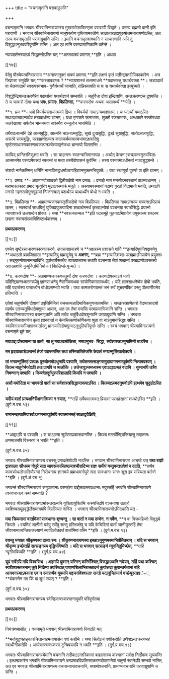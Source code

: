 +++
title = "वचनामृतानि परावाग्रूपाणि"

+++

वचनामृतानि भगवतः श्रीस्वामिनारायणस्य मुखसरोजान्निस्सृता परावाणी विद्यते । परस्य ब्रह्मणो वाणी इति परावाणी । भगवान् श्रीस्वामिनारायणो मानुषरूपेण पृथिव्यामवतीर्णः साक्षात्परब्रह्मपुरुषोत्तमनारायणोऽस्ति, अतः तस्य वचनामृतानि परावाग्रूपाणि सन्ति । इमानि वचनामृतवाक्यानि न साधारणानि अपि तु विशुद्धाऽनुभवपरिपूर्णानि सन्ति । अत एव तानि परमप्रामाणिकानि वर्तन्ते ।

न्यायदर्शनस्याऽयं सिद्धान्तोऽस्ति यत् **आप्तवाक्यं प्रमाणम् **इति । अथवा

[[१७]]

वेदेषु पौरुषेयत्वनिवारणाय **अनाप्तानुक्तं वाक्यं प्रमाणम् **इति लक्षणं कृतं यतीन्द्रमतदीपिकाकारेण । अत्र जिज्ञासा समुदेति यत् **कस्तावदाप्तः ? **न्यायशास्त्रं तत्समाधत्ते **यदाप्तस्तु यथार्थवक्ता **।  जडपदार्थं वा चेतनपदार्थं स्वरूपस्वभाव- गुणैर्यथार्थं जानाति, तन्निरूपयति च यः स यथार्थवक्ता इत्युच्यते ।

विशुद्धेन्द्रियान्तःकरणैरेव पदार्थानां यथार्थज्ञानं सम्भवति । चतुर्विधा दोषा इन्द्रियाणि, अन्तःकरणञ्च दूषयन्ति । ते च चत्वारो दोषाः यथा **भ्रमः**,  **प्रमादः**,  **विप्रलिप्सा**,  **करणदोषः अथवा असामर्थ्यं **चेति ।

**१. भ्रमः **-  भ्रमो विपर्ययसंशयात्मको द्विधा । विपर्ययो नामाऽन्यथाज्ञानम् । यः पदार्थो यथाऽस्ति तथाऽज्ञात्वाऽन्यथैव तत्पदार्थस्य ज्ञानम् । यथा मृगजले जलाभासः, शुक्तौ रजताभासः, अन्धकारे रज्जोरथवा जलरेखायाः सर्पत्वेन भानमथवा सर्पस्यैव रज्जुत्वेन भानमिति ।

तथैवाऽनात्मनि देहे आत्मबुद्धिः, आत्मनि चाऽनात्मबुद्धिः, सुखे दुःखबुद्धिः, दुःखे सुखबुद्धिः, सत्येऽसत्यबुद्धिः, असत्ये सत्यबुद्धिः, परब्रह्मणोऽन्यत्र कालकर्ममायास्वभावाऽक्षरादिषु सृष्टेरसाधारणकारणत्वकल्पनञ्चेत्याद्यनेकधा भ्रान्तयो विलसन्ति ।

काचिद् भ्रान्तिरतिसूक्ष्मा भवति । सा चाऽत्मनः स्वतन्त्राभिमानरूपा । अर्थात् केचनाऽसच्छास्त्रगुरुवंचिताः आत्मानमेव परमप्रमेयरूपं स्वतन्त्रं च मत्वा तस्यैवोपासनं कुर्वन्ति । तस्य परमात्माऽधीनत्वं नाऽवबुद्ध्यन्ते ।

संशयो नामैकस्मिन् धर्मिणि नानाविरुद्धधर्माऽवगाहिज्ञानमुक्तमभियुक्तैः । यथा स्थाणुर्वा पुरुषो वा इति ज्ञानम् ।

**२. प्रमादः **-  अप्रामाण्योत्पादको द्वितीयदोषो नाम प्रमादः । प्रमादो नाम मनसोऽनवस्थानं वाऽनवधानम् । महाभारतकारः प्रमादं मृत्युरिव मूढाऽवस्थाकं मनुते । अस्यामवस्थायां पदार्थः पुरतो विद्यमानो भवति, तथाऽपि मनसो गहनतमोगुणगुहायां निमग्नत्वात् पदार्थस्य याथार्थ्येन बोधो न भवति ।

**३. विप्रलिप्सा **-  अप्रामाण्यजनकस्तृतीयदोषो नाम विप्रलिप्सा । विप्रलिप्सा नामाऽन्यस्य वञ्चनाऽभिप्रायं छलम् । स्वस्वार्थं साधयितुं युक्तिप्रयुक्त्यादिना शब्दार्थमनर्थं कृत्वाऽन्येषां वञ्चनया स्वार्थसिद्धेः प्रयत्नो न्यायशास्त्रे छलशब्देन प्रोक्तः । यथा **नवरत्नकम्बल **इति पदसमूहे नूतनाऽभिप्रायेण प्रयुक्तस्य शब्दस्य छद्मना नवत्वसंख्याविशिष्टार्थकरणम् ।

**प्रथमप्रकरणम्**

[[१८]]

एवमेव सृष्टेरसाधारणकारणप्रकरणे, उपासनाप्रकरणे च **अक्षरस्य प्रशासने गार्गि **इत्यादिषूपनिषद्वाक्येषु **अथाऽतो ब्रह्मजिज्ञासा **इत्यादिषु ब्रह्मसूत्रेषु च **अक्षरम्**,  **ब्रह्म **इत्यादिशब्दाः परब्रह्माऽभिप्रायेण प्रयुक्ताः । सद्गुरुगोपालानन्दादिभिः पूर्वाचार्यैस्तथैव व्याख्याताश्च तथापि वञ्चनया तेषां शब्दानां परब्रह्मणोऽवरतत्त्वे अक्षरब्रह्मणि कुयुक्तिभिर्नियोजनं विप्रलिप्सेत्युच्यते ।

**४. करणदोषः **-  अप्रामाण्यजनकश्चतुर्थो दोषः करणदोषः । करणदोषस्याऽयं भावो यदिन्द्रियान्तःकरणरूपेषु ज्ञानसाधनेषु नैसर्गिकमथवा सांयोगिकमसामर्थ्यम् । यदि ज्ञानसाधनेष्वेव दोषो भवति, तर्हि पदार्थस्य याथार्थ्येन बोधोऽसम्भवो भवति। यथा कामलरोगग्रस्तं जनं सर्वं शुभ्रवर्णोपेतं वस्तु पीतवर्णीयमेव प्रतिभाति ।

एतेषां चतुर्णामपि दोषाणां प्रवृत्तिनिमित्तं रजस्तमआदिमायिकगुणजातमस्ति । सच्छास्त्रप्रणेतारो वेदव्यासादयो महर्षय एतच्चतुर्विधदोषशून्या आसन्, अत एव तेषां वचांसि परमप्रामाणिकानि सन्ति । भगवतः श्रीस्वामिनारायणस्य वचनामृतानि अपि तथैव चतुर्विधदोषशून्यानि परावाग्रूपाणि सन्ति । भगवता श्रीस्वामिनारायणेन कृता ज्ञानवार्ता न केनचित्कर्णाकर्णिकया श्रुता वा नाऽनुमानसिद्धाः सन्ति । स्वामिनारायणीयज्ञानवार्तास्तु भ्रान्त्यादिदोषशून्याऽनुभूतिपरिपूर्णाः सन्ति । स्वयं भगवान् श्रीस्वामिनारायणो वचनामृते ब्रूते यत्

**मयाऽद्य प्रोच्यमाना या वार्ता**,  **सा तु मयाऽवलोकिता**,  **ममाऽनुभव- सिद्धा**,  **सर्वशास्त्राऽनुगामिनी चाऽस्ति ।**

**मम हृदयाकाशेऽत्यन्तं तेजो व्याप्तमस्ति तथा तस्मिन्नतितेजसि केवलं भगवन्मूर्तिरवलोक्यते ।**

**तां भगवन्मूर्तिमहं प्रत्यक्षः पुरुषोत्तमोऽधुनापि पश्यामि**,  **तथैतत्सत्सङ्गसमुदायागमनात्पूर्वमपि नित्यमपश्यम् । किञ्च मातुर्गर्भगतेऽपि ततः प्रागपि च व्यलोकि । तत्तेजःपुञ्जमध्यस्थ एवाऽद्याऽप्यहं वदामि । युष्मानपि तत्रैव निषण्णान् पश्यामि । किन्त्वेतद्दुर्गपुरपरिशालादि किमपि न पश्यामि ।**

**असौ मयोदिता या भागवती वार्ता सा सर्वशास्त्रसिद्धान्तरूपाऽस्ति । किञ्चाऽस्मदनुभवोऽपि इत्थमेव सुदृढोऽस्ति ।**

**यदीयं वार्ता प्रत्यक्षनिरीक्षणात्मिका न स्यात्**,  **तर्हि सर्वेषामात्मवत् प्रियाणां परमहंसानां शपथोऽस्ति **इति । (दुर्ग.म.वच.१३)

**रामानन्दस्वामिपार्श्वाऽऽगमनात्पूर्वमपि स्वात्मानमहं साक्षाद्व्यैक्षिषि**,

[[१९]]

**अद्याऽपि च पश्यामि । स चाऽऽत्मा सूर्यसमप्रकाशवानस्ति । किञ्च मत्सर्वेन्द्रियक्रियासु तदात्मनः क्षणमात्रमपि विस्मरणं न भवति **इति ।

(दुर्ग.म.वच.३५)

भगवतः श्रीस्वामिनारायणस्य वचस्सु प्रमादलेशोऽपि नाऽस्ति । भगवान् श्रीस्वामिनारायण आचष्टे यत् **यथा राज्ञो द्वारपालाः सौधस्य गोपुरे सदा जागरूकास्तिष्ठन्तश्चौरादिभ्य राज्ञः समीपं गन्तुमन्तःप्रवेशं न ददति**,  **तथैव कामक्रोधलोभादिचौराणां निरोधनाय ज्ञानमये ब्रह्मधामगोपुरे सदा सावधानाः सन्तः शूरा इव संस्थिता वर्तन्ते **इति । (दुर्ग.अं.वच.९)

भगवन्तं श्रीस्वामिनारायणं समुपासानाः परमहंसा यद्यैतावत्सावधानाः स्युस्तर्हि भगवति श्रीस्वामिनारायणे त्वनवधानत्वं कथं सम्भवति ?

भगवतः श्रीस्वामिनारायणप्रभोरन्तरात्मनि युक्तिप्रयुक्तिभिः कस्यचिदपि वञ्चनाया उताहो स्वशिष्यसमूहवृद्धेर्लेशमात्रमपि विप्रलिप्सा नास्ति । भगवान् श्रीस्वामिनारायणोऽभिदधाति यत् -

**मया क्रियमाणां वार्तामेकां सावधानाः शृण्वन्तु । सा वार्ता न मया दम्भेन**,  **न  गर्वेण**,  **न  वा निजमहिम्नो विवृद्धये क्रियते । वयमिदं जानीमो यदेषु सर्वेषु सत्सु हरिभक्तेषु च यदि केचिदिमां वार्तां जानीयुस्तर्हि तेषां जीवानामात्यन्तिककल्याणं स्यादित्येतदर्थं वार्तामिमां वच्मि **इति । (दुर्ग.म.वच.१३)

**वयन्तु भगवतः श्रीकृष्णस्य दासाः स्मः । श्रीकृष्णनारायणस्य इच्छाऽनुगुणमस्माभिर्वर्तितव्यम् । यदि स भगवान् श्रीकृष्ण इच्छेत्तर्हि सत्सङ्गस्य वृद्धिर्भविष्यति । यदि स भगवान् सत्सङ्गं न्यूनयितुमिच्छेत्**,  **तर्हि न्यूनीभविष्यति **इति । (दुर्ग.प्र.वच.७४)

**यूयं सर्वेऽपि मयि विश्वसिथ । अहमपि युष्मान् यस्मिन् कस्मिँश्चित् विरुद्धाऽध्वनि नयेयम्**,  **तर्हि यथा कश्चित् स्वविश्वस्तजनान् कूपे निक्षिप्य उपरिष्टात् पाषाणशिलाभिराच्छादनं कुर्यात्तदा कूपान्तर्गतानां बहिः आगमनस्याऽवकाश एव न स्यात्तथैव यूयमपि मद्वचनविश्वस्ताः सन्तो यद्यनुचितमार्गं गच्छेयुस्तह्य**े᐀्**वंकरणेन मम किं वा शुभं स्यात् ? **इति ।

(दुर्ग.म.वच.३५)

भगवतः श्रीस्वामिनारायणस्य स्वेन्द्रियान्तःकरणानामुपरि परिपूर्णतया

**प्रथमप्रकरणम्**

[[२०]]

नियंत्रणमासीत् । वचनामृते भगवान् श्रीस्वामिनारायणो निगदति यत्

**मनोबुद्ध्यहङ्कारचित्तान्यहमनायासेन वशं करोमि । यथा सिंहोऽजं वशीकरोति तथैवाऽन्तःकरणमहं स्वाधीनीकरोमि । अन्येषान्त्वन्तःकरणं दृग्विषयमपि न भवति **इति । (दुर्ग.प्र.वच.१८)

भगवतः श्रीस्वामिनारायणस्येमानि वचनानि तदीयाऽऽन्तरिकाणां बाह्यानाञ्च करणानां सर्वदा निर्दोषत्वं सूचयन्ति । इत्थम्प्रकारेण भगवति श्रीस्वामिनारायणे भ्रमप्रमादविप्रलिप्साकरणदोषाणामेषां चतुर्णां स्वप्नेऽपि सम्भवो नास्ति, अत एव भगवतः श्रीस्वामिनारायणस्य वचनान्याप्तवचनानि, यथार्थवचनानि, प्रामाण्यवचनानि परावाग्रूपाणि च सन्ति ।
